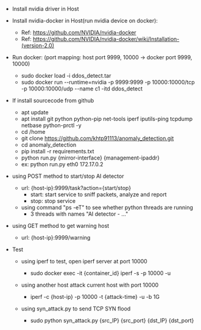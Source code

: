 * Install nvidia driver in Host

* Install nvidia-docker in Host(run nvidia device on docker):
    * Ref: https://github.com/NVIDIA/nvidia-docker
    * Ref: https://github.com/NVIDIA/nvidia-docker/wiki/Installation-(version-2.0)

* Run docker: (port mapping: host port 9999, 10000 -> docker port 9999, 10000)
    * sudo docker load -i ddos_detect.tar
    * sudo docker run --runtime=nvidia -p 9999:9999 -p 10000:10000/tcp -p 10000:10000/udp --name c1 -itd ddos_detect <container ifname> <container ipv4>

* If install sourcecode from github
    * apt update
    * apt install git python python-pip net-tools iperf iputils-ping tcpdump netbase python-prctl -y
    * cd /home
    * git clone https://github.com/khtp91113/anomaly_detection.git
    * cd anomaly_detection
    * pip install -r requirements.txt
    * python run.py {mirror-interface} {management-ipaddr}
    * ex: python run.py eth0 172.17.0.2


* using POST method to start/stop AI detector
    * url: {host-ip}:9999/task?action={start/stop}
        * start: start service to sniff packets, analyze and report
        * stop: stop service
    * using command "ps -eT" to see whether python threads are running
        * 3 threads with names "AI detector - ..."

* using GET method to get warning host
    * url: {host-ip}:9999/warning

* Test
    * using iperf to test, open iperf server at port 10000
        * sudo docker exec -it {container_id} iperf -s -p 10000 -u
    * using another host attack current host with port 10000
        * iperf -c {host-ip} -p 10000 -t {attack-time} -u -b 1G

    * using syn_attack.py to send TCP SYN flood
        * sudo python syn_attack.py {src_IP} {src_port} {dst_IP} {dst_port}
